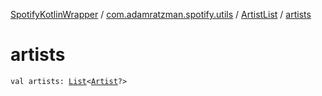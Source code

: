 [SpotifyKotlinWrapper](../../index.md) / [com.adamratzman.spotify.utils](../index.md) / [ArtistList](index.md) / [artists](./artists.md)

# artists

`val artists: `[`List`](https://kotlinlang.org/api/latest/jvm/stdlib/kotlin.collections/-list/index.html)`<`[`Artist`](../-artist/index.md)`?>`